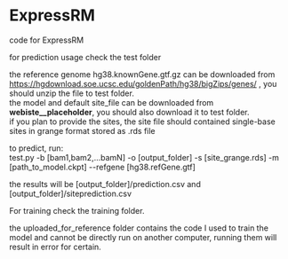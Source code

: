 # ExpressRM
code for ExpressRM  

for prediction usage check the test folder

the reference genome hg38.knownGene.gtf.gz can be downloaded from https://hgdownload.soe.ucsc.edu/goldenPath/hg38/bigZips/genes/ , you should unzip the file to test folder.  
the model and default site_file can be downloaded from __webiste__placeholder__, you should also download it to test folder.  
if you plan to provide the sites, the site file should contained single-base sites in grange format stored as .rds file  

to predict, run:  
test.py -b [bam1,bam2,...bamN] -o [output_folder] -s [site_grange.rds] -m [path_to_model.ckpt] --refgene [hg38.refGene.gtf]  

the results will be [output_folder]/prediction.csv and [output_folder]/siteprediction.csv  

For training check the training folder. 

the uploaded_for_reference folder contains the code I used to train the model and cannot be directly run on another computer, running them will result in error for certain.
